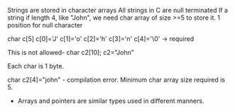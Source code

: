 Strings are stored in character arrays
All strings in C are null terminated
If a string if length 4, like "John", we need char array of size >=5 to store it. 1 position for null character

char c[5]
c[0]='J'
c[1]='o'
c[2]='h'
c[3]='n'
c[4]='\0' -> required


This is not allowed-
char c2[10];
c2="John"


Each char is 1 byte.

char c2[4]="john" - compilation error. Minimum char array size required is 5.

- Arrays and pointers are similar types used in different manners. 

